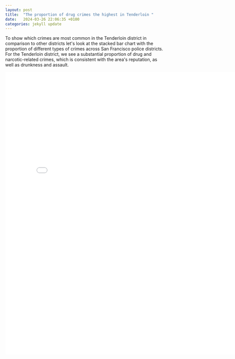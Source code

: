```yaml
---
layout: post
title:  "The proportion of drug crimes the highest in Tenderloin "
date:   2024-03-26 22:06:35 +0100
categories: jekyll update
---
```


To show which crimes are most common in the Tenderloin district in comparison to other districts let's look at the stacked bar chart with the proportion of different types of crimes across San Francisco police districts. For the Tenderloin district, we see a substantial proportion of drug and narcotic-related crimes, which is consistent with the area's reputation, as well as drunkness and assault.

<iframe src="{{site.baseurl}}/assets/images/crime_proportions.html" width="800" height="900" style="border:none;"></iframe>